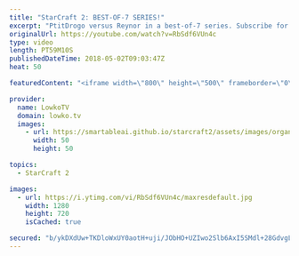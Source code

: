 ```yaml
---
title: "StarCraft 2: BEST-OF-7 SERIES!"
excerpt: "PtitDrogo versus Reynor in a best-of-7 series. Subscribe for more videos: http://lowko.tv/youtube Professional cheesing: https://goo.gl/APqMmJ  A very fun series that is centered around the mid-game. While both players look a little shaky from moment to moment, there is no denying that they are some"
originalUrl: https://youtube.com/watch?v=RbSdf6VUn4c
type: video
length: PT59M10S
publishedDateTime: 2018-05-02T09:03:47Z
heat: 50

featuredContent: "<iframe width=\"800\" height=\"500\" frameborder=\"0\" src=\"https://www.youtube.com/embed/RbSdf6VUn4c\" allow=\"accelerometer; autoplay; encrypted-media; gyroscope; picture-in-picture\" allowfullscreen></iframe>"

provider:
  name: LowkoTV
  domain: lowko.tv
  images:
    - url: https://smartableai.github.io/starcraft2/assets/images/organizations/lowko.tv-50x50.jpg
      width: 50
      height: 50

topics:
  - StarCraft 2

images:
  - url: https://i.ytimg.com/vi/RbSdf6VUn4c/maxresdefault.jpg
    width: 1280
    height: 720
    isCached: true

secured: "b/ykDXdUw+TKDloWxUY0aotH+uji/JObHO+UZIwo2Slb6AxI5SMdl+28GdvgLNMGSgLQ5ZEmXlwFHGt3rZHtWCeyPtDIJT2EUZ5r90hds8MKaZguhccyZeP0gl/QpR7kUSSieUJtaWhaEyo1MSW58s+mIk/4EJkgbGtM0OvKnOzmKG/U34WvxSS3cEFwmh17fT06aiBNbFZnfpLAOFqS6raQgbzO4Vs43DA8Ynes1G/SkN3J3Pg0YQuXyXLvZ5Va4meUSBJmqmtTynkKqv7PwScKa6zlThSbEqpk4BBcv9CB9YYah2mbVyoGoZKa5/qmaBSxR63li0Cz73RtQUs9FtADtObfKz7YNsclfuXD95ssln4k3nJQ12E0AnJDK/lqlCUOZ0LOU6Vjg6utry+ekPgfUBPsBHcUNXnASkv43JM=;l/NtUv0n9GeUjL7XMYwy1w=="
---
```


